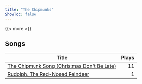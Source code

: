 ```yaml
---
title: "The Chipmunks"
ShowToc: false
---
```


{{< more >}}

## Songs
Title | Plays 
----- | -----: 
[The Chipmunk Song (Christmas Don't Be Late)](/songs/the-chipmunk-song-christmas-dont-be-late) | 11
[Rudolph, The Red-Nosed Reindeer](/songs/rudolph-the-red-nosed-reindeer) | 1


